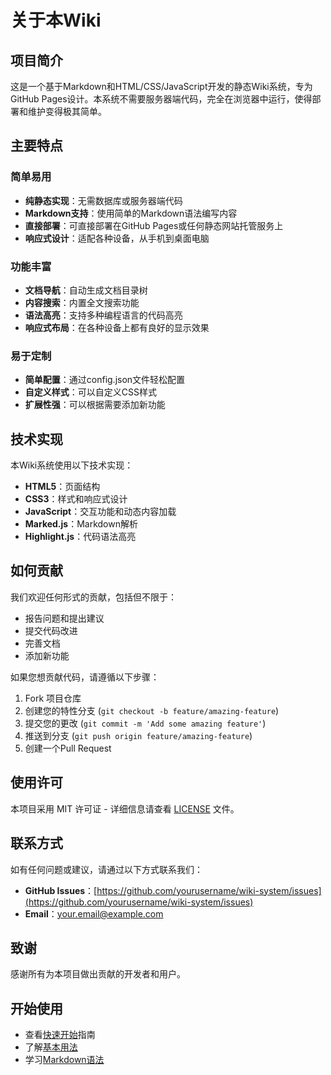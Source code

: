 # 关于本Wiki

## 项目简介

这是一个基于Markdown和HTML/CSS/JavaScript开发的静态Wiki系统，专为GitHub Pages设计。本系统不需要服务器端代码，完全在浏览器中运行，使得部署和维护变得极其简单。

## 主要特点

### 简单易用

- **纯静态实现**：无需数据库或服务器端代码
- **Markdown支持**：使用简单的Markdown语法编写内容
- **直接部署**：可直接部署在GitHub Pages或任何静态网站托管服务上
- **响应式设计**：适配各种设备，从手机到桌面电脑

### 功能丰富

- **文档导航**：自动生成文档目录树
- **内容搜索**：内置全文搜索功能
- **语法高亮**：支持多种编程语言的代码高亮
- **响应式布局**：在各种设备上都有良好的显示效果

### 易于定制

- **简单配置**：通过config.json文件轻松配置
- **自定义样式**：可以自定义CSS样式
- **扩展性强**：可以根据需要添加新功能

## 技术实现

本Wiki系统使用以下技术实现：

- **HTML5**：页面结构
- **CSS3**：样式和响应式设计
- **JavaScript**：交互功能和动态内容加载
- **Marked.js**：Markdown解析
- **Highlight.js**：代码语法高亮

## 如何贡献

我们欢迎任何形式的贡献，包括但不限于：

- 报告问题和提出建议
- 提交代码改进
- 完善文档
- 添加新功能

如果您想贡献代码，请遵循以下步骤：

1. Fork 项目仓库
2. 创建您的特性分支 (`git checkout -b feature/amazing-feature`)
3. 提交您的更改 (`git commit -m 'Add some amazing feature'`)
4. 推送到分支 (`git push origin feature/amazing-feature`)
5. 创建一个Pull Request

## 使用许可

本项目采用 MIT 许可证 - 详细信息请查看 [LICENSE](https://github.com/yourusername/wiki-system/blob/main/LICENSE) 文件。

## 联系方式

如有任何问题或建议，请通过以下方式联系我们：

- **GitHub Issues**：[https://github.com/yourusername/wiki-system/issues](https://github.com/yourusername/wiki-system/issues)
- **Email**：your.email@example.com

## 致谢

感谢所有为本项目做出贡献的开发者和用户。

## 开始使用

- 查看[快速开始](getting-started/quick-start)指南
- 了解[基本用法](getting-started/basic-usage)
- 学习[Markdown语法](features/markdown-syntax)